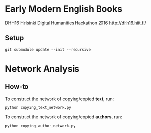 Early Modern English Books
==========================

DHH16 Helsinki Digital Humanities Hackathon 2016
http://dhh16.hiit.fi/


Setup
-----

    git submodule update --init --recursive


# Network Analysis

## How-to

To construct the network of copying/copied **text**, run:

    python copying_text_network.py

To construct the network of copying/copied **authors**, run:

    python copying_author_network.py
